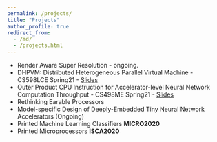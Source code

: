 ```yaml
---
permalink: /projects/
title: "Projects"
author_profile: true
redirect_from: 
  - /md/
  - /projects.html
---
```


* Render Aware Super Resolution - ongoing. 
* DHPVM: Distributed Heterogeneous Parallel Virtual Machine - CS598LCE Spring21 - [Slides](https://husnainmubarik.github.io/files/CS598LCE.pdf)
* Outer Product CPU Instruction for Accelerator-level Neural Network Computation Throughput - CS498ME Spring21 - [Slides](https://husnainmubarik.github.io/files/cs498me.pdf)
* Rethinking Earable Processors 
* Model-specific Design of Deeply-Embedded Tiny Neural Network Accelerators (Ongoing)
* Printed Machine Learning Classifiers **MICRO2020**
* Printed Microprocessors **ISCA2020**
